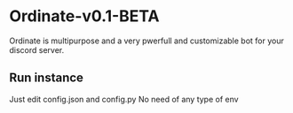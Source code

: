 # Ordinate-v0.1-BETA
Ordinate is multipurpose and a very pwerfull and customizable bot for your discord server.

## Run instance
Just edit config.json and config.py
No need of any type of env


